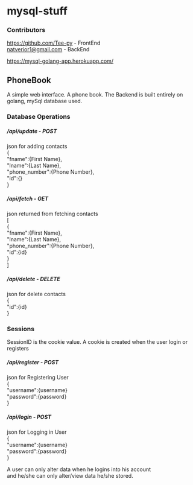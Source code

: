 # mysql-stuff

###  Contributors
https://github.com/Tee-py - FrontEnd        
natverior1@gmail.com - BackEnd

https://mysql-golang-app.herokuapp.com/

## PhoneBook
 A simple web interface. A phone book. The Backend is built entirely on golang, mySql database used.
 
### Database Operations

##### /api/update - POST
json for adding contacts   
	{    
		"fname":{First Name},    
		"lname":{Last Name},   
		"phone_number":{Phone Number},   
		"id":{}   
	}    
	
##### /api/fetch - GET
json returned from fetching contacts     
[  
 	{    
 		"fname":{First Name},    
 		"lname":{Last Name},   
 		"phone_number":{Phone Number},   
 		"id":{id}   
 	}   
]       
	
##### /api/delete - DELETE
json for delete contacts        
	{       
		"id":{id}    
	}     
 
### Sessions
SessionID is the cookie value. A cookie is created when the user login or registers


##### /api/register - POST
json for Registering User     
	{      
	    "username":{username}   
	    "password":{password}   
	}   


##### /api/login - POST
json for Logging in User     
    {   
	    "username":{username}    
	    "password":{password}    
    }    

A user can only alter data when he logins into his account   
and he/she can only alter/view data he/she stored.
